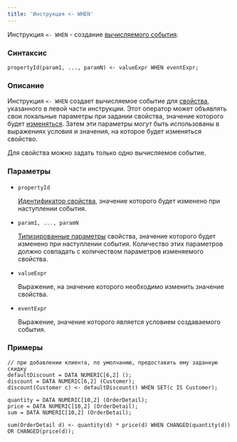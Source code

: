 ```yaml
---
title: 'Инструкция <- WHEN'
---
```


Инструкция `<- WHEN` - создание [вычисляемого события](Calculated_events.md).

### Синтаксис

```
propertyId(param1, ..., paramN) <- valueExpr WHEN eventExpr;
```

### Описание

Инструкция `<- WHEN` создает вычисляемое событие для [свойства](Data_properties_DATA.md), указанного в левой части инструкции. Этот оператор может объявлять свои локальные параметры при задании свойства, значение которого будет [изменяться](Property_change_CHANGE.md). Затем эти параметры могут быть использованы в выражениях условия и значения, на которое будет изменяться свойство.

Для свойства можно задать только одно вычисляемое событие. 

### Параметры

- `propertyId`

    [Идентификатор свойства](IDs.md#propertyid), значение которого будет изменено при наступлении события.

- `param1, ..., paramN`

    [Типизированные параметры](IDs.md#paramid) свойства, значение которого будет изменено при наступлении события. Количество этих параметров должно совпадать с количеством параметров изменяемого свойства.

- `valueExpr`

    Выражение, на значение которого необходимо изменить значение свойства.

- `eventExpr`

    Выражение, значение которого является условием создаваемого события.

### Примеры


```lsf
// при добавлении клиента, по умолчанию, предоставить ему заданную скидку
defaultDiscount = DATA NUMERIC[6,2] ();
discount = DATA NUMERIC[6,2] (Customer);
discount(Customer c) <- defaultDiscount() WHEN SET(c IS Customer);

quantity = DATA NUMERIC[10,2] (OrderDetail);
price = DATA NUMERIC[10,2] (OrderDetail);
sum = DATA NUMERIC[10,2] (OrderDetail);

sum(OrderDetail d) <- quantity(d) * price(d) WHEN CHANGED(quantity(d)) OR CHANGED(price(d));
```

